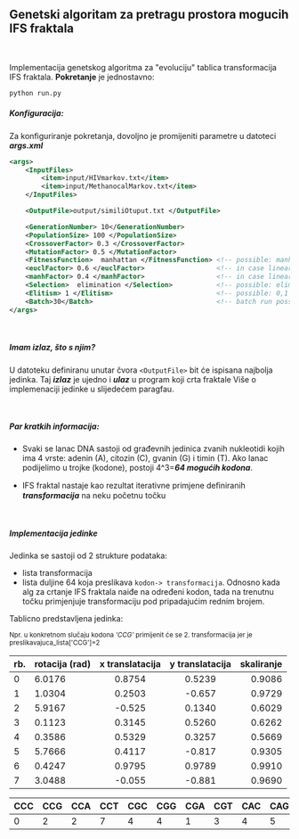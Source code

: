 Genetski algoritam za pretragu prostora mogucih IFS fraktala
--

<br>

Implementacija genetskog algoritma za "evoluciju" tablica transformacija IFS fraktala.
**Pokretanje** je jednostavno:



```bash
python run.py
```

##### Konfiguracija:
Za konfiguriranje pokretanja, dovoljno je promijeniti parametre u datoteci ***args.xml***
```xml
<args>
	<InputFiles> 
		<item>input/HIVmarkov.txt</item>
		<item>input/MethanocalMarkov.txt</item>
	</InputFiles>

	<OutputFile>output/similiOtuput.txt </OutputFile>

	<GenerationNumber> 10</GenerationNumber>
	<PopulationSize> 100 </PopulationSize>
	<CrossoverFactor> 0.3 </CrossoverFactor>
	<MutationFactor> 0.5 </MutationFactor>
	<FitnessFunction>  manhattan </FitnessFunction> <!-- possible: manhattan, euclidean, linear -->
	<euclFactor> 0.6 </euclFactor>					<!-- in case linear interpolation chosen -->
    <manhFactor> 0.4 </manhFactor>					<!-- in case linear interpolation chosen -->
	<Selection>  elimination </Selection>           <!-- possible: elimination, tournament -->
	<Elitism> 1 </Elitism>                          <!-- possible: 0,1 -->
	<Batch>30</Batch>								<!-- batch run possibility -->
</args>
```

<br>


##### Imam izlaz, što s njim?
U datoteku definiranu unutar čvora `<OutputFile>` bit će ispisana najbolja jedinka. Taj ***izlaz*** je ujedno i ***ulaz*** u program koji crta fraktale
Više o implemenaciji jedinke u slijedećem paragfau.

<br>

##### Par kratkih informacija:
+ Svaki se lanac DNA sastoji od građevnih jedinica zvanih nukleotidi kojih ima 4 vrste: adenin (A), citozin (C), gvanin (G) i timin (T). Ako lanac podijelimo u trojke (kodone), postoji 4^3=***64 mogućih kodona***. 

+ IFS fraktal nastaje kao rezultat iterativne primjene deﬁniranih ***transformacĳa*** na neku početnu točku

<br>

##### Implementacija jedinke
Jedinka se sastoji od 2 strukture podataka:
+ lista transformacija
+ lista duljine 64 koja preslikava `kodon-> transformacija`.
Odnosno kada alg za crtanje IFS fraktala naiđe na određeni kodon, tada na trenutnu točku primjenjuje transformaciju pod pripadajućim rednim brojem. 

Tablicno predstavljena jedinka:

<sub>Npr. u konkretnom slučaju kodona *'CCG'* primijenit će se 2. transformacija jer je preslikavajuca_lista['CCG']=2</sub>


| rb. | rotacija (rad) | x translatacija |y translatacija | skaliranje |
| --- | -------------- | :-------------: | :------------: | ---------: |
| 0 | 6.0176 | 0.8754 | 0.5239 | 0.9086 | 
| 1 | 1.0304 | 0.2503 | -0.657 | 0.9729 | 
| 2 | 5.9167 | -0.525 | 0.1340 | 0.6029 | 
| 3 | 0.1123 | 0.3145 | 0.5260 | 0.6262 | 
| 4 | 0.3586 | 0.5329 | 0.3257 | 0.5669 | 
| 5 | 5.7666 | 0.4117 | -0.817 | 0.9305 | 
| 6 | 0.4247 | 0.9795 | 0.9789 | 0.9910 | 
| 7 | 3.0488 | -0.055 | -0.881 | 0.9690 | 


|CCC|CCG|CCA|CCT|CGC|CGG|CGA|CGT|CAC|CAG|CAA|CAT|CTC|CTG|CTA|CTT|GCC|GCG|GCA|GCT|GGC|GGG|GGA|GGT|GAC|GAG|GAA|GAT|GTC|GTG|GTA|GTT|ACC|ACG|ACA|ACT|AGC|AGG|AGA|AGT|AAC|AAG|AAA|AAT|ATC|ATG|ATA|ATT|TCC|TCG|TCA|TCT|TGC|TGG|TGA|TGT|TAC|TAG|TAA|TAT|TTC|TTG|TTA|TTT|
|--- | --- | --- | --- | --- | --- | --- | --- | --- | --- | --- | --- | --- | --- | --- | --- | --- | --- | --- | --- | --- | --- | --- | --- | --- | --- | --- | --- | --- | --- | --- | --- | --- | --- | --- | --- | --- | --- | --- | --- | --- | --- | --- | --- | --- | --- | --- | --- | --- | --- | --- | --- | --- | --- | --- | --- | --- | --- | --- | --- | --- | --- | --- | --- | 
| 0 | 2 | 2 | 7 | 4 | 4 | 1 | 3 | 4 | 5 | 5 | 0 | 7 | 2 | 0 | 7 | 5 | 5 | 7 | 3 | 3 | 7 | 0 | 4 | 1 | 4 | 2 | 6 | 1 | 6 | 2 | 0 | 1 | 1 | 4 | 6 | 2 | 5 | 2 | 2 | 5 | 3 | 6 | 0 | 6 | 3 | 3 | 3 | 7 | 0 | 4 | 0 | 1 | 5 | 2 | 2 | 1 | 5 | 3 | 3 | 7 | 0 | 4 | 5 | 


